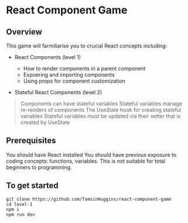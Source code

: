 # React Component Game

## Overview
This game will farmiliarise you to crucial React concepts including:
- React Components (level 1)
    - How to render components in a parent component
    - Expoering and importing components
    - Using props for component customization

- Stateful React Components (level 2)
> Components can have stateful variables
> Stateful variables manage re-renders of components
> The UseState hook for creating stateful variables 
> Stateful variables must be updated via their setter that is created by UseState


## Prerequisites
You should have React installed
You should have previous exposure to coding concepts: functions, variables. This is not suitable for total beginners to programming.

## To get started


```
git clone https://github.com/TamsinHuggins/react-component-game
cd level-1
npm i
npm run dev
```
